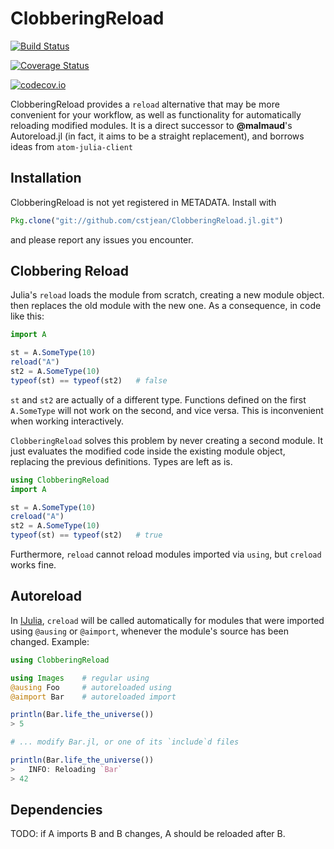# ClobberingReload

[![Build Status](https://travis-ci.org/cstjean/ClobReload.jl.svg?branch=master)](https://travis-ci.org/cstjean/ClobReload.jl)

[![Coverage Status](https://coveralls.io/repos/cstjean/ClobReload.jl/badge.svg?branch=master&service=github)](https://coveralls.io/github/cstjean/ClobReload.jl?branch=master)

[![codecov.io](http://codecov.io/github/cstjean/ClobReload.jl/coverage.svg?branch=master)](http://codecov.io/github/cstjean/ClobReload.jl?branch=master)

ClobberingReload provides a `reload` alternative that may be more convenient
for your workflow, as well as functionality for automatically reloading
modified modules. It is a direct successor to **@malmaud**'s Autoreload.jl
(in fact, it aims to be a straight replacement), and borrows ideas from
`atom-julia-client`

## Installation

ClobberingReload is not yet registered in METADATA. Install with

```julia
Pkg.clone("git://github.com/cstjean/ClobberingReload.jl.git")
```

and please report any issues you encounter.

## Clobbering Reload

Julia's `reload` loads the module from scratch, creating a new module object.
then replaces the old module with the new one. As a consequence, in code like
this:

```julia
import A

st = A.SomeType(10)
reload("A")
st2 = A.SomeType(10)
typeof(st) == typeof(st2)   # false
```

`st` and `st2` are actually of a different type. Functions defined on the
first `A.SomeType` will not work on the second, and vice versa. This is
inconvenient when working interactively.

`ClobberingReload` solves this problem by never creating a second module.
It just evaluates the modified code inside the existing module object,
replacing the previous definitions. Types are left as is.

```julia
using ClobberingReload
import A

st = A.SomeType(10)
creload("A")
st2 = A.SomeType(10)
typeof(st) == typeof(st2)   # true
```

Furthermore, `reload` cannot reload modules imported via `using`, but `creload`
works fine.

## Autoreload

In [IJulia](https://github.com/JuliaLang/IJulia.jl), `creload` will be called
automatically for modules that were imported using `@ausing` or `@aimport`,
whenever the module's source has been changed.
Example:

```julia
using ClobberingReload

using Images    # regular using
@ausing Foo     # autoreloaded using
@aimport Bar    # autoreloaded import

println(Bar.life_the_universe())
> 5

# ... modify Bar.jl, or one of its `include`d files

println(Bar.life_the_universe())
>   INFO: Reloading `Bar`
> 42
```

## Dependencies

TODO: if A imports B and B changes, A should be reloaded after B.
